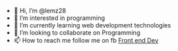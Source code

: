 - 👋 Hi, I’m @lemz28
- 👀 I’m interested in programming
- 🌱 I’m currently learning web development technologies
- 💞️ I’m looking to collaborate on Programming
- 📫 How to reach me follow me on fb [Front end Dev](https://www.facebook.com/lemuel.caballero.98)

<!---
lemz28/lemz28 is a ✨ special ✨ repository because its `README.md` (this file) appears on your GitHub profile.
You can click the Preview link to take a look at your changes.
--->
